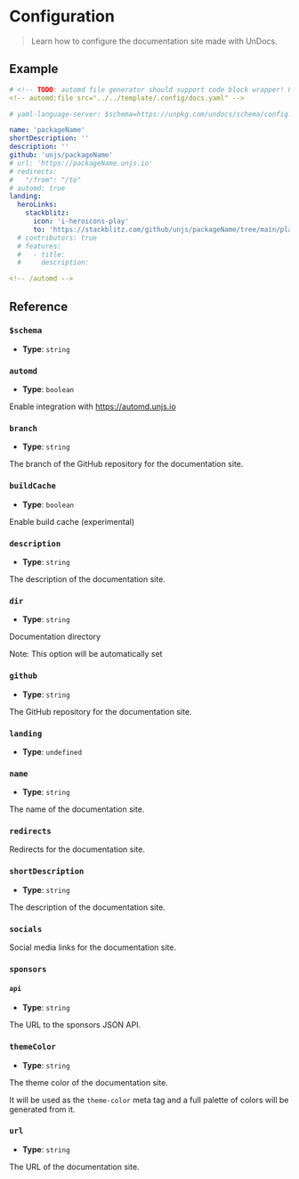 # Configuration

> Learn how to configure the documentation site made with UnDocs.

## Example

```yaml
# <!-- TODO: automd file generator should support code block wrapper! PR welcome ;) -->
<!-- automd:file src="../../template/.config/docs.yaml" -->

# yaml-language-server: $schema=https://unpkg.com/undocs/schema/config.json

name: 'packageName'
shortDescription: ''
description: ''
github: 'unjs/packageName'
# url: 'https://packageName.unjs.io'
# redirects:
#   "/from": "/to"
# automd: true
landing:
  heroLinks:
    stackblitz:
      icon: 'i-heroicons-play'
      to: 'https://stackblitz.com/github/unjs/packageName/tree/main/playground'
  # contributors: true
  # features:
  #   - title:
  #     description:

<!-- /automd -->
```

## Reference

<!-- automd:jsdocs src="../../schema/config.schema.ts" -->

### `$schema`

- **Type**: `string`

### `automd`

- **Type**: `boolean`

Enable integration with https://automd.unjs.io

### `branch`

- **Type**: `string`

The branch of the GitHub repository for the documentation site.

### `buildCache`

- **Type**: `boolean`

Enable build cache (experimental)

### `description`

- **Type**: `string`

The description of the documentation site.

### `dir`

- **Type**: `string`

Documentation directory

Note: This option will be automatically set

### `github`

- **Type**: `string`

The GitHub repository for the documentation site.

### `landing`

- **Type**: `undefined`

### `name`

- **Type**: `string`

The name of the documentation site.

### `redirects`

Redirects for the documentation site.

### `shortDescription`

- **Type**: `string`

The description of the documentation site.

### `socials`

Social media links for the documentation site.

### `sponsors`

#### `api`

- **Type**: `string`

The URL to the sponsors JSON API.

### `themeColor`

- **Type**: `string`

The theme color of the documentation site.

It will be used as the `theme-color` meta tag and a full palette of colors will be generated from it.

### `url`

- **Type**: `string`

The URL of the documentation site.

<!-- /automd -->

